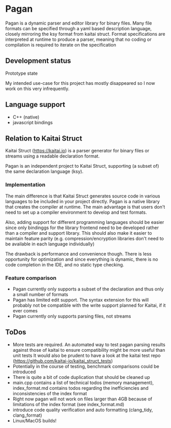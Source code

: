 # Pagan

Pagan is a dynamic parser and editor library for binary files.
Many file formats can be specified through a yaml based description language, closely mirroring the ksy format from kaitai struct.
Format specifications are interpreted at runtime to produce a parser, meaning that no coding or compilation is required to iterate on the specification

## Development status

Prototype state

My intended use-case for this project has mostly disappeared so I now work on this very infrequently.

## Language support

- C++ (native)
- javascript bindings

## Relation to Kaitai Struct

Kaitai Struct (https://kaitai.io) is a parser generator for binary files or streams using a readable declaration format.

Pagan is an independent project to Kaitai Struct, supporting (a subset of) the same declaration language (ksy).

### Implementation

The main difference is that Kaitai Struct generates source code in various languages to be included in your project directly. Pagan is a native library that creates the compiler at runtime.
The main advantage is that users don't need to set up a compiler environment to develop and test formats.

Also, adding support for different programming languages should be easier since only bindinggs for the library frontend need to be developed rather than a compiler and support library. This should also make it easier to maintain feature parity (e.g. compression/encryption libraries don't need to be available in each language individually)

The drawback is performance and convenience though. There is less opportunity for optimization and since everything is dynamic, there is no code completion in the IDE, and no static type checking.

### Feature comparison

- Pagan currently only supports a subset of the declaration and thus only a small number of formats
- Pagan has limited edit support. The syntax extension for this will probably not be compatible with the write support planned for Kaitai, if it ever comes
- Pagan currently only supports parsing files, not streams

## ToDos

- More tests are required. An automated way to test pagan parsing results against those of kaitai to ensure compatibility might be more useful than unit tests
  It would also be prudent to have a look at the kaitai test repo (https://github.com/kaitai-io/kaitai_struct_tests)
- Potentially in the course of testing, benchmark comparisons could be introduced
- There is quite a bit of code duplication that should be cleaned up
- main.cpp contains a list of technical todos (memory management), index_format.md contains todos regarding the inefficiencies and inconsistencies of the index format
- Right now pagan will not work on files larger than 4GB because of limitations of the index format (see index_format.md)
- introduce code quality verification and auto formatting (clang_tidy, clang_format)
- Linux/MacOS builds!
